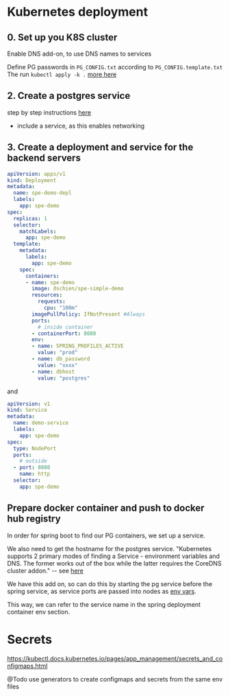 # Kubernetes deployment

## 0. Set up you K8S cluster

Enable DNS add-on, to use DNS names to services

Define PG passwords in `PG_CONFIG.txt` according to  `PG_CONFIG.template.txt`
The run `kubectl apply -k .`
[more here](https://kubernetes.io/docs/concepts/configuration/secret/#using-secrets)

## 2. Create a postgres service

step by step instructions [here](https://severalnines.com/database-blog/using-kubernetes-deploy-postgresql)

- include a service, as this enables networking

## 3. Create a deployment and service for the backend servers

```yaml
apiVersion: apps/v1
kind: Deployment
metadata:
  name: spe-demo-depl
  labels:
    app: spe-demo
spec:
  replicas: 1
  selector:
    matchLabels:
      app: spe-demo
  template:
    metadata:
      labels:
        app: spe-demo
    spec:
      containers:
      - name: spe-demo
        image: dschien/spe-simple-demo
        resources:
          requests:
            cpu: "100m"
        imagePullPolicy: IfNotPresent #Always
        ports:
          # inside container
        - containerPort: 8080
        env:
        - name: SPRING_PROFILES_ACTIVE
          value: "prod"
        - name: db_password
          value: "xxxx"
        - name: dbhost
          value: "postgres"
```

and 

```yaml
apiVersion: v1
kind: Service
metadata:
  name: demo-service
  labels:
    app: spe-demo
spec:
  type: NodePort
  ports:
    # outside
  - port: 8080
    name: http
  selector:
    app: spe-demo
```



## Prepare docker container and push to docker hub registry
In order for spring boot to find our PG containers, we set up a service.

We also need to get the hostname for the postgres service.
"Kubernetes supports 2 primary modes of finding a Service - environment variables and DNS. The former works out of the box while the latter requires the CoreDNS cluster addon."
-- see [here](https://kubernetes.io/docs/concepts/services-networking/connect-applications-service/#accessing-the-service)



We have this add on, so can do this by starting the pg service before the spring service, as service ports are 
passed into nodes as [env vars](https://kubernetes.io/docs/concepts/containers/container-environment-variables/#container-environment).   

This way, we can refer to the service name in the spring deployment container env section.


# Secrets
https://kubectl.docs.kubernetes.io/pages/app_management/secrets_and_configmaps.html

@Todo
use generators to create configmaps and secrets from the same env files  